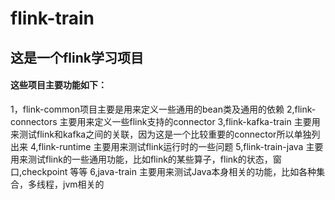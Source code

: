 # flink-train
## 这是一个flink学习项目
#### 这些项目主要功能如下：
1，flink-common项目主要是用来定义一些通用的bean类及通用的依赖
2,flink-connectors 主要用来定义一些flink支持的connector
3,flink-kafka-train 主要用来测试flink和kafka之间的关联，因为这是一个比较重要的connector所以单独列出来
4,flink-runtime 主要用来测试flink运行时的一些问题
5,flink-train-java 主要用来测试flink的一些通用功能，比如flink的某些算子，flink的状态，窗口,checkpoint 等等
6,java-train 主要用来测试Java本身相关的功能，比如各种集合，多线程，jvm相关的

